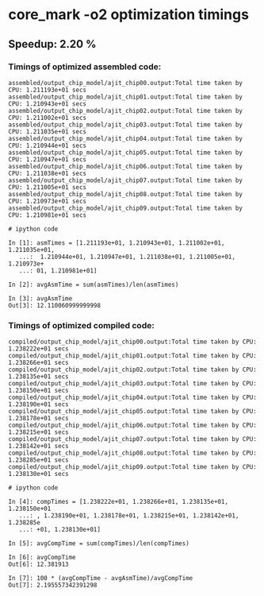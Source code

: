 core_mark -o2 optimization timings
==================================

Speedup: 2.20 %
-----------------

### Timings of optimized assembled code:

    assembled/output_chip_model/ajit_chip00.output:Total time taken by CPU: 1.211193e+01 secs
    assembled/output_chip_model/ajit_chip01.output:Total time taken by CPU: 1.210943e+01 secs
    assembled/output_chip_model/ajit_chip02.output:Total time taken by CPU: 1.211002e+01 secs
    assembled/output_chip_model/ajit_chip03.output:Total time taken by CPU: 1.211035e+01 secs
    assembled/output_chip_model/ajit_chip04.output:Total time taken by CPU: 1.210944e+01 secs
    assembled/output_chip_model/ajit_chip05.output:Total time taken by CPU: 1.210947e+01 secs
    assembled/output_chip_model/ajit_chip06.output:Total time taken by CPU: 1.211038e+01 secs
    assembled/output_chip_model/ajit_chip07.output:Total time taken by CPU: 1.211005e+01 secs
    assembled/output_chip_model/ajit_chip08.output:Total time taken by CPU: 1.210973e+01 secs
    assembled/output_chip_model/ajit_chip09.output:Total time taken by CPU: 1.210981e+01 secs

    # ipython code

    In [1]: asmTimes = [1.211193e+01, 1.210943e+01, 1.211002e+01, 1.211035e+01,
       ...:  1.210944e+01, 1.210947e+01, 1.211038e+01, 1.211005e+01, 1.210973e+
       ...: 01, 1.210981e+01]

    In [2]: avgAsmTime = sum(asmTimes)/len(asmTimes)

    In [3]: avgAsmTime
    Out[3]: 12.110060999999998


### Timings of optimized compiled code:

    compiled/output_chip_model/ajit_chip00.output:Total time taken by CPU: 1.238222e+01 secs
    compiled/output_chip_model/ajit_chip01.output:Total time taken by CPU: 1.238266e+01 secs
    compiled/output_chip_model/ajit_chip02.output:Total time taken by CPU: 1.238135e+01 secs
    compiled/output_chip_model/ajit_chip03.output:Total time taken by CPU: 1.238150e+01 secs
    compiled/output_chip_model/ajit_chip04.output:Total time taken by CPU: 1.238190e+01 secs
    compiled/output_chip_model/ajit_chip05.output:Total time taken by CPU: 1.238178e+01 secs
    compiled/output_chip_model/ajit_chip06.output:Total time taken by CPU: 1.238215e+01 secs
    compiled/output_chip_model/ajit_chip07.output:Total time taken by CPU: 1.238142e+01 secs
    compiled/output_chip_model/ajit_chip08.output:Total time taken by CPU: 1.238285e+01 secs
    compiled/output_chip_model/ajit_chip09.output:Total time taken by CPU: 1.238130e+01 secs

    # ipython code

    In [4]: compTimes = [1.238222e+01, 1.238266e+01, 1.238135e+01, 1.238150e+01
       ...: , 1.238190e+01, 1.238178e+01, 1.238215e+01, 1.238142e+01, 1.238285e
       ...: +01, 1.238130e+01]

    In [5]: avgCompTime = sum(compTimes)/len(compTimes)

    In [6]: avgCompTime
    Out[6]: 12.381913

    In [7]: 100 * (avgCompTime - avgAsmTime)/avgCompTime
    Out[7]: 2.195557342391298



